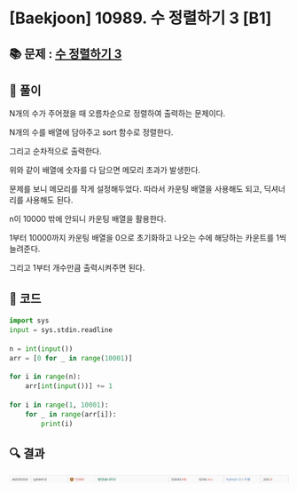 # [Baekjoon] 10989. 수 정렬하기 3 [B1]

## 📚 문제 : [수 정렬하기 3](https://www.acmicpc.net/problem/10989)

## 📖 풀이

N개의 수가 주어졌을 때 오름차순으로 정렬하여 출력하는 문제이다.

N개의 수를 배열에 담아주고 sort 함수로 정렬한다.

그리고 순차적으로 출력한다.

위와 같이 배열에 숫자를 다 담으면 메모리 초과가 발생한다.

문제를 보니 메모리를 작게 설정해두었다. 따라서 카운팅 배열을 사용해도 되고, 딕셔너리를 사용해도 된다.

n이 10000 밖에 안되니 카운팅 배열을 활용한다.

1부터 10000까지 카운팅 배열을 0으로 초기화하고 나오는 수에 해당하는 카운트를 1씩 늘려준다.

그리고 1부터 개수만큼 출력시켜주면 된다.

## 📒 코드

```python
import sys
input = sys.stdin.readline

n = int(input())
arr = [0 for _ in range(10001)]

for i in range(n):
    arr[int(input())] += 1

for i in range(1, 10001):
    for _ in range(arr[i]):
        print(i)
```

## 🔍 결과

![image-20220729020724432](README.assets/image-20220729020724432.png)